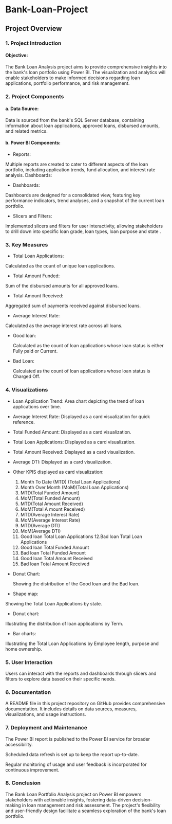 # Bank-Loan-Project

## Project Overview

### 1. Project Introduction
#### Objective:
The Bank Loan Analysis project aims to provide comprehensive insights into the bank's loan portfolio using Power BI. 
The visualization and analytics will enable stakeholders to make informed decisions regarding loan applications, portfolio performance, and risk management.

### 2.  Project Components
#### a. Data Source:
Data is sourced from the bank's SQL Server database, containing information about loan applications, approved loans, disbursed amounts, and related metrics.

#### b. Power BI Components:
- Reports:

Multiple reports are created to cater to different aspects of the loan portfolio, including application trends, fund allocation, and interest rate analysis.
Dashboards:

- Dashboards:

Dashboards are designed for a consolidated view, featuring key performance indicators, trend analyses, and a snapshot of the current loan portfolio.

- Slicers and Filters:

Implemented slicers and filters for user interactivity, allowing stakeholders to drill down into specific loan grade, loan types, loan purpose and state .

### 3. Key Measures

- Total Loan Applications:

Calculated as the count of unique loan applications.

- Total Amount Funded:

Sum of the disbursed amounts for all approved loans.

- Total Amount Received:

Aggregated sum of payments received against disbursed loans.

- Average Interest Rate:

Calculated as the average interest rate across all loans.

- Good loan:

  Calculated as the count of loan applications whose loan status is either Fully paid or Current.

 - Bad Loan:

    Calculated as the count of loan applications whose loan status is Charged Off.

### 4. Visualizations

- Loan Application Trend:
Area chart depicting the trend of loan applications over time.

- Average Interest Rate:
 Displayed as a card visualization for quick reference.

- Total Funded Amount:
 Displayed as a card visualization.

- Total Loan Applications:
  Displayed as a card visualization.

- Total Amount Received:
  Displayed as a card visualization.

- Average DTI:
  Displayed as a card visualization.

- Other KPIS displayed as card visualization:
 
    1. Month To Date (MTD) (Total Loan Applications)
    2. Month Over Month (MoM)(Total Loan Applications)
    3. MTD(Total Funded Amount)
    4. MoM(Total Funded Amount)
    5. MTD(Total Amount Received)
    6. MoM(Total A mount Received)
    7. MTD(Average Interest Rate)
    8. MoM(Average Interest Rate)
    9. MTD(Average DTI)
    10. MoM(Average DTI)
    11. Good loan Total Loan Applications
    12.Bad loan Total Loan Applications
    13. Good loan Total Funded Amount
    14. Bad loan Total Funded Amount
    15. Good loan Total Amount Received
    16. Bad loan Total Amount Received
    
- Donut Chart:

  Showing the distribution of the Good loan and the Bad loan.

 - Shape map:

  Showing the Total Loan Applications by state.

- Donut chart:

 Illustrating the distribution of loan applications by Term.

- Bar charts:

Illustrating the Total Loan Applications by Employee length, purpose and home ownership.


### 5. User Interaction

Users can interact with the reports and dashboards through slicers and filters to explore data based on their specific needs.


### 6. Documentation

A README file in this project repository on GitHub provides comprehensive documentation. It includes details on data sources, measures, visualizations, and usage instructions.

### 7. Deployment and Maintenance

The Power BI report is published to the Power BI service for broader accessibility.

Scheduled data refresh is set up to keep the report up-to-date.

Regular monitoring of usage and user feedback is incorporated for continuous improvement.

### 8. Conclusion

The Bank Loan Portfolio Analysis project on Power BI empowers stakeholders with actionable insights, fostering data-driven decision-making in loan management and risk assessment. The project's flexibility and user-friendly design facilitate a seamless exploration of the bank's loan portfolio.
